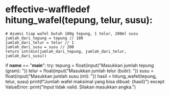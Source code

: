# effective-waffledef hitung_wafel(tepung, telur, susu):
    # Asumsi tiap wafel butuh 100g tepung, 1 telur, 200ml susu
    jumlah_dari_tepung = tepung // 100
    jumlah_dari_telur = telur // 1
    jumlah_dari_susu = susu // 200
    return int(min(jumlah_dari_tepung, jumlah_dari_telur, jumlah_dari_susu))

if __name__ == "__main__":
    try:
        tepung = float(input("Masukkan jumlah tepung (gram): "))
        telur = float(input("Masukkan jumlah telur (butir): "))
        susu = float(input("Masukkan jumlah susu (ml): "))
        hasil = hitung_wafel(tepung, telur, susu)
        print(f"Jumlah wafel maksimal yang bisa dibuat: {hasil}")
    except ValueError:
        print("Input tidak valid. Silakan masukkan angka.")
